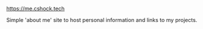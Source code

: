 https://me.cshock.tech

Simple 'about me' site to host personal information and links to my projects.
